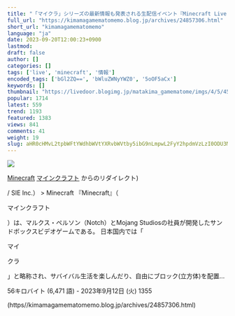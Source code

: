 ```yaml
---
title: "「マイクラ」シリーズの最新情報も発表される生配信イベント『Minecraft Live 2023』10"
full_url: "https://kimamagamematomemo.blog.jp/archives/24857306.html"
short_url: "kimamagamematomemo"
language: "ja"
date: 2023-09-20T12:00:23+0900
lastmod: 
draft: false
author: []
categories: []
tags: ['live', 'minecraft', '情報']
encoded_tags: ['bGl2ZQ==', 'bWluZWNyYWZ0', '5oOF5aCx']
keywords: []
thumbnail: "https://livedoor.blogimg.jp/matakima_gamematome/imgs/4/5/45b5364e-s.jpg"
popular: 1714
latest: 559
trend: 1193
featured: 1383
views: 841
comments: 41
weight: 19
slug: aHR0cHMvL2tpbWFtYWdhbWVtYXRvbWVtby5ibG9nLmpwL2FyY2hpdmVzLzI0ODU3MzA2Lmh0bWw=
---
```


![](https://livedoor.blogimg.jp/matakima_gamematome/imgs/4/5/45b5364e-s.jpg)

<div><a title='Minecraft' href='https//ja.wikipedia.org/wiki/Minecraft' target='_blank'>Minecraft</a> <span class='searchalttitle'><a></a><span><a title='マインクラフト' class='mw-redirect' href='https//ja.wikipedia.org/wiki/%E3%83%9E%E3%82%A4%E3%83%B3%E3%82%AF%E3%83%A9%E3%83%95%E3%83%88' target='_blank'><span>マインクラフト</span></a> からのリダイレクト)</span></span><p class='searchresult'>/ SIE Inc.） > Minecraft 『Minecraft』（<p>マインクラフト</p>）は、マルクス・ペルソン（Notch）とMojang Studiosの社員が開発したサンドボックスビデオゲームである。 日本国内では「<p>マイ</p><p>クラ</p>」と略称され、サバイバル生活を楽しんだり、自由にブロック(立方体)を配置…</p> <p class='mw-search-result-data'>56キロバイト (6,471 語) - 2023年9月12日 (火) 1355</p></div>

(https//kimamagamematomemo.blog.jp/archives/24857306.html)
